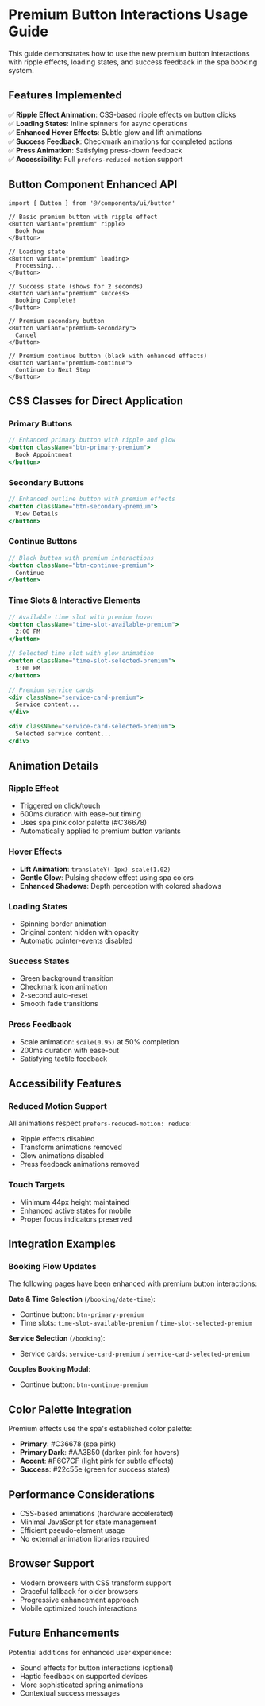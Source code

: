 # Premium Button Interactions Usage Guide

This guide demonstrates how to use the new premium button interactions with ripple effects, loading states, and success feedback in the spa booking system.

## Features Implemented

✅ **Ripple Effect Animation**: CSS-based ripple effects on button clicks  
✅ **Loading States**: Inline spinners for async operations  
✅ **Enhanced Hover Effects**: Subtle glow and lift animations  
✅ **Success Feedback**: Checkmark animations for completed actions  
✅ **Press Animation**: Satisfying press-down feedback  
✅ **Accessibility**: Full `prefers-reduced-motion` support  

## Button Component Enhanced API

```tsx
import { Button } from '@/components/ui/button'

// Basic premium button with ripple effect
<Button variant="premium" ripple>
  Book Now
</Button>

// Loading state
<Button variant="premium" loading>
  Processing...
</Button>

// Success state (shows for 2 seconds)
<Button variant="premium" success>
  Booking Complete!
</Button>

// Premium secondary button
<Button variant="premium-secondary">
  Cancel
</Button>

// Premium continue button (black with enhanced effects)
<Button variant="premium-continue">
  Continue to Next Step
</Button>
```

## CSS Classes for Direct Application

### Primary Buttons
```jsx
// Enhanced primary button with ripple and glow
<button className="btn-primary-premium">
  Book Appointment
</button>
```

### Secondary Buttons  
```jsx
// Enhanced outline button with premium effects
<button className="btn-secondary-premium">
  View Details
</button>
```

### Continue Buttons
```jsx  
// Black button with premium interactions
<button className="btn-continue-premium">
  Continue
</button>
```

### Time Slots & Interactive Elements
```jsx
// Available time slot with premium hover
<button className="time-slot-available-premium">
  2:00 PM
</button>

// Selected time slot with glow animation
<button className="time-slot-selected-premium">
  3:00 PM
</button>

// Premium service cards
<div className="service-card-premium">
  Service content...
</div>

<div className="service-card-selected-premium">
  Selected service content...
</div>
```

## Animation Details

### Ripple Effect
- Triggered on click/touch
- 600ms duration with ease-out timing
- Uses spa pink color palette (#C36678)
- Automatically applied to premium button variants

### Hover Effects
- **Lift Animation**: `translateY(-1px) scale(1.02)`
- **Gentle Glow**: Pulsing shadow effect using spa colors
- **Enhanced Shadows**: Depth perception with colored shadows

### Loading States
- Spinning border animation
- Original content hidden with opacity
- Automatic pointer-events disabled

### Success States  
- Green background transition
- Checkmark icon animation
- 2-second auto-reset
- Smooth fade transitions

### Press Feedback
- Scale animation: `scale(0.95)` at 50% completion
- 200ms duration with ease-out
- Satisfying tactile feedback

## Accessibility Features

### Reduced Motion Support
All animations respect `prefers-reduced-motion: reduce`:
- Ripple effects disabled
- Transform animations removed  
- Glow animations disabled
- Press feedback animations removed

### Touch Targets
- Minimum 44px height maintained
- Enhanced active states for mobile
- Proper focus indicators preserved

## Integration Examples

### Booking Flow Updates
The following pages have been enhanced with premium button interactions:

**Date & Time Selection** (`/booking/date-time`):
- Continue button: `btn-primary-premium`  
- Time slots: `time-slot-available-premium` / `time-slot-selected-premium`

**Service Selection** (`/booking`):
- Service cards: `service-card-premium` / `service-card-selected-premium`

**Couples Booking Modal**:
- Continue button: `btn-continue-premium`

## Color Palette Integration

Premium effects use the spa's established color palette:
- **Primary**: #C36678 (spa pink)
- **Primary Dark**: #AA3B50 (darker pink for hovers)
- **Accent**: #F6C7CF (light pink for subtle effects)
- **Success**: #22c55e (green for success states)

## Performance Considerations

- CSS-based animations (hardware accelerated)
- Minimal JavaScript for state management
- Efficient pseudo-element usage
- No external animation libraries required

## Browser Support

- Modern browsers with CSS transform support
- Graceful fallback for older browsers
- Progressive enhancement approach
- Mobile optimized touch interactions

## Future Enhancements

Potential additions for enhanced user experience:
- Sound effects for button interactions (optional)
- Haptic feedback on supported devices
- More sophisticated spring animations
- Contextual success messages